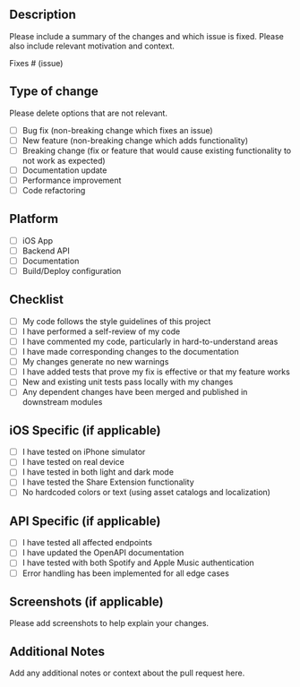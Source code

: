 ## Description

Please include a summary of the changes and which issue is fixed. Please also include relevant motivation and context.

Fixes # (issue)

## Type of change

Please delete options that are not relevant.

- [ ] Bug fix (non-breaking change which fixes an issue)
- [ ] New feature (non-breaking change which adds functionality)
- [ ] Breaking change (fix or feature that would cause existing functionality to not work as expected)
- [ ] Documentation update
- [ ] Performance improvement
- [ ] Code refactoring

## Platform

- [ ] iOS App
- [ ] Backend API
- [ ] Documentation
- [ ] Build/Deploy configuration

## Checklist

- [ ] My code follows the style guidelines of this project
- [ ] I have performed a self-review of my code
- [ ] I have commented my code, particularly in hard-to-understand areas
- [ ] I have made corresponding changes to the documentation
- [ ] My changes generate no new warnings
- [ ] I have added tests that prove my fix is effective or that my feature works
- [ ] New and existing unit tests pass locally with my changes
- [ ] Any dependent changes have been merged and published in downstream modules

## iOS Specific (if applicable)

- [ ] I have tested on iPhone simulator
- [ ] I have tested on real device
- [ ] I have tested in both light and dark mode
- [ ] I have tested the Share Extension functionality
- [ ] No hardcoded colors or text (using asset catalogs and localization)

## API Specific (if applicable)

- [ ] I have tested all affected endpoints
- [ ] I have updated the OpenAPI documentation
- [ ] I have tested with both Spotify and Apple Music authentication
- [ ] Error handling has been implemented for all edge cases

## Screenshots (if applicable)

Please add screenshots to help explain your changes.

## Additional Notes

Add any additional notes or context about the pull request here.